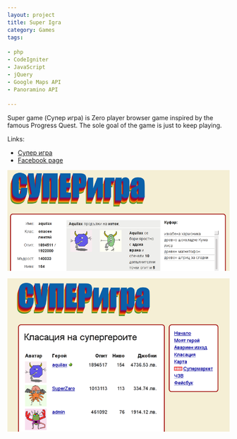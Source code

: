 ```yaml
---
layout: project
title: Super Igra
category: Games
tags:

- php
- CodeIgniter
- JavaScript
- jQuery
- Google Maps API
- Panoramino API

---
```


Super game (Супер игра) is Zero player browser game inspired by the famous Progress Quest. The sole goal of the game is just to keep playing.

Links:

* [Супер игра](http://super.igrii.com)
* [Facebook page](https://www.facebook.com/pages/%D0%A1%D1%83%D0%BF%D0%B5%D1%80-%D0%B8%D0%B3%D1%80%D0%B0/106780806047728)

![Screenshot 1](/img/super.igrii.com_1.png)

![Screenshot 2](/img/super.igrii.com_2.png)
